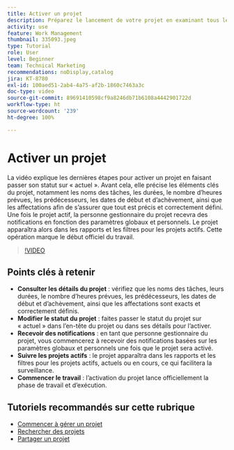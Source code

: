 ```yaml
---
title: Activer un projet
description: Préparez le lancement de votre projet en examinant tous les détails clés, en définissant son statut sur « actuel » et en activant les notifications et les rapports pour démarrer officiellement le travail.
activity: use
feature: Work Management
thumbnail: 335093.jpeg
type: Tutorial
role: User
level: Beginner
team: Technical Marketing
recommendations: noDisplay,catalog
jira: KT-8780
exl-id: 100aed51-2ab4-4a75-af2b-1860c7463a3c
doc-type: video
source-git-commit: 89691410598cf9a8246db71b6108a4442901722d
workflow-type: ht
source-wordcount: '239'
ht-degree: 100%

---
```


# Activer un projet

La vidéo explique les dernières étapes pour activer un projet en faisant passer son statut sur « actuel ». Avant cela, elle précise les éléments clés du projet, notamment les noms des tâches, les durées, le nombre d’heures prévues, les prédécesseurs, les dates de début et d’achèvement, ainsi que les affectations afin de s’assurer que tout est précis et correctement défini. Une fois le projet actif, la personne gestionnaire du projet recevra des notifications en fonction des paramètres globaux et personnels. Le projet apparaîtra alors dans les rapports et les filtres pour les projets actifs. Cette opération marque le début officiel du travail.

>[!VIDEO](https://video.tv.adobe.com/v/3438985/?quality=12&learn=on&enablevpops&captions=fre_fr)

## Points clés à retenir

* **Consulter les détails du projet** : vérifiez que les noms des tâches, leurs durées, le nombre d’heures prévues, les prédécesseurs, les dates de début et d’achèvement, ainsi que les affectations sont exacts et correctement définis.
* **Modifier le statut du projet** : faites passer le statut du projet sur « actuel » dans l’en-tête du projet ou dans ses détails pour l’activer.
* **Recevoir des notifications** : en tant que personne gestionnaire du projet, vous commencerez à recevoir des notifications basées sur les paramètres globaux et personnels une fois que le projet sera activé.
* **Suivre les projets actifs** : le projet apparaîtra dans les rapports et les filtres pour les projets actifs, actuels ou en cours, ce qui facilitera la surveillance.
* **Commencer le travail** : l’activation du projet lance officiellement la phase de travail et d’exécution.



## Tutoriels recommandés sur cette rubrique

* [Commencer à gérer un projet](/help/manage-work/projects/getting-started-manage-a-project.md)
* [Rechercher des projets](/help/manage-work/projects/find-projects.md)
* [Partager un projet](/help/manage-work/projects/share-a-project.md)
